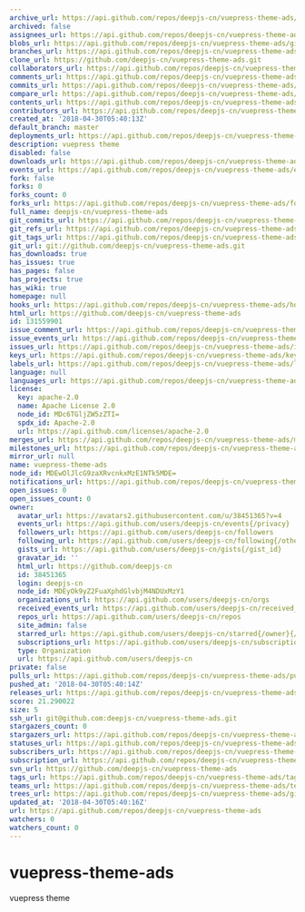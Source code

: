 ```yaml
---
archive_url: https://api.github.com/repos/deepjs-cn/vuepress-theme-ads/{archive_format}{/ref}
archived: false
assignees_url: https://api.github.com/repos/deepjs-cn/vuepress-theme-ads/assignees{/user}
blobs_url: https://api.github.com/repos/deepjs-cn/vuepress-theme-ads/git/blobs{/sha}
branches_url: https://api.github.com/repos/deepjs-cn/vuepress-theme-ads/branches{/branch}
clone_url: https://github.com/deepjs-cn/vuepress-theme-ads.git
collaborators_url: https://api.github.com/repos/deepjs-cn/vuepress-theme-ads/collaborators{/collaborator}
comments_url: https://api.github.com/repos/deepjs-cn/vuepress-theme-ads/comments{/number}
commits_url: https://api.github.com/repos/deepjs-cn/vuepress-theme-ads/commits{/sha}
compare_url: https://api.github.com/repos/deepjs-cn/vuepress-theme-ads/compare/{base}...{head}
contents_url: https://api.github.com/repos/deepjs-cn/vuepress-theme-ads/contents/{+path}
contributors_url: https://api.github.com/repos/deepjs-cn/vuepress-theme-ads/contributors
created_at: '2018-04-30T05:40:13Z'
default_branch: master
deployments_url: https://api.github.com/repos/deepjs-cn/vuepress-theme-ads/deployments
description: vuepress theme
disabled: false
downloads_url: https://api.github.com/repos/deepjs-cn/vuepress-theme-ads/downloads
events_url: https://api.github.com/repos/deepjs-cn/vuepress-theme-ads/events
fork: false
forks: 0
forks_count: 0
forks_url: https://api.github.com/repos/deepjs-cn/vuepress-theme-ads/forks
full_name: deepjs-cn/vuepress-theme-ads
git_commits_url: https://api.github.com/repos/deepjs-cn/vuepress-theme-ads/git/commits{/sha}
git_refs_url: https://api.github.com/repos/deepjs-cn/vuepress-theme-ads/git/refs{/sha}
git_tags_url: https://api.github.com/repos/deepjs-cn/vuepress-theme-ads/git/tags{/sha}
git_url: git://github.com/deepjs-cn/vuepress-theme-ads.git
has_downloads: true
has_issues: true
has_pages: false
has_projects: true
has_wiki: true
homepage: null
hooks_url: https://api.github.com/repos/deepjs-cn/vuepress-theme-ads/hooks
html_url: https://github.com/deepjs-cn/vuepress-theme-ads
id: 131559901
issue_comment_url: https://api.github.com/repos/deepjs-cn/vuepress-theme-ads/issues/comments{/number}
issue_events_url: https://api.github.com/repos/deepjs-cn/vuepress-theme-ads/issues/events{/number}
issues_url: https://api.github.com/repos/deepjs-cn/vuepress-theme-ads/issues{/number}
keys_url: https://api.github.com/repos/deepjs-cn/vuepress-theme-ads/keys{/key_id}
labels_url: https://api.github.com/repos/deepjs-cn/vuepress-theme-ads/labels{/name}
language: null
languages_url: https://api.github.com/repos/deepjs-cn/vuepress-theme-ads/languages
license:
  key: apache-2.0
  name: Apache License 2.0
  node_id: MDc6TGljZW5zZTI=
  spdx_id: Apache-2.0
  url: https://api.github.com/licenses/apache-2.0
merges_url: https://api.github.com/repos/deepjs-cn/vuepress-theme-ads/merges
milestones_url: https://api.github.com/repos/deepjs-cn/vuepress-theme-ads/milestones{/number}
mirror_url: null
name: vuepress-theme-ads
node_id: MDEwOlJlcG9zaXRvcnkxMzE1NTk5MDE=
notifications_url: https://api.github.com/repos/deepjs-cn/vuepress-theme-ads/notifications{?since,all,participating}
open_issues: 0
open_issues_count: 0
owner:
  avatar_url: https://avatars2.githubusercontent.com/u/38451365?v=4
  events_url: https://api.github.com/users/deepjs-cn/events{/privacy}
  followers_url: https://api.github.com/users/deepjs-cn/followers
  following_url: https://api.github.com/users/deepjs-cn/following{/other_user}
  gists_url: https://api.github.com/users/deepjs-cn/gists{/gist_id}
  gravatar_id: ''
  html_url: https://github.com/deepjs-cn
  id: 38451365
  login: deepjs-cn
  node_id: MDEyOk9yZ2FuaXphdGlvbjM4NDUxMzY1
  organizations_url: https://api.github.com/users/deepjs-cn/orgs
  received_events_url: https://api.github.com/users/deepjs-cn/received_events
  repos_url: https://api.github.com/users/deepjs-cn/repos
  site_admin: false
  starred_url: https://api.github.com/users/deepjs-cn/starred{/owner}{/repo}
  subscriptions_url: https://api.github.com/users/deepjs-cn/subscriptions
  type: Organization
  url: https://api.github.com/users/deepjs-cn
private: false
pulls_url: https://api.github.com/repos/deepjs-cn/vuepress-theme-ads/pulls{/number}
pushed_at: '2018-04-30T05:40:14Z'
releases_url: https://api.github.com/repos/deepjs-cn/vuepress-theme-ads/releases{/id}
score: 21.290022
size: 5
ssh_url: git@github.com:deepjs-cn/vuepress-theme-ads.git
stargazers_count: 0
stargazers_url: https://api.github.com/repos/deepjs-cn/vuepress-theme-ads/stargazers
statuses_url: https://api.github.com/repos/deepjs-cn/vuepress-theme-ads/statuses/{sha}
subscribers_url: https://api.github.com/repos/deepjs-cn/vuepress-theme-ads/subscribers
subscription_url: https://api.github.com/repos/deepjs-cn/vuepress-theme-ads/subscription
svn_url: https://github.com/deepjs-cn/vuepress-theme-ads
tags_url: https://api.github.com/repos/deepjs-cn/vuepress-theme-ads/tags
teams_url: https://api.github.com/repos/deepjs-cn/vuepress-theme-ads/teams
trees_url: https://api.github.com/repos/deepjs-cn/vuepress-theme-ads/git/trees{/sha}
updated_at: '2018-04-30T05:40:16Z'
url: https://api.github.com/repos/deepjs-cn/vuepress-theme-ads
watchers: 0
watchers_count: 0
---
```

# vuepress-theme-ads
vuepress theme

